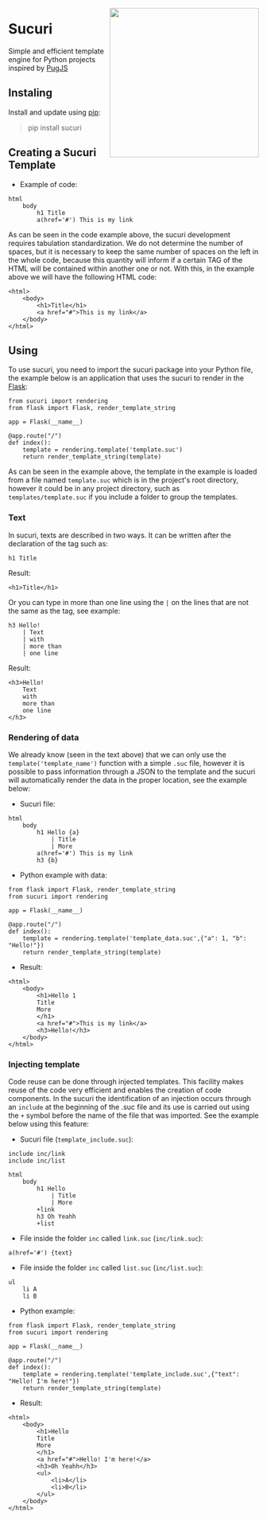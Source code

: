 <a href="#"><img src="https://user-images.githubusercontent.com/16294901/37826760-892cd0de-2e73-11e8-8ea1-2afc390c2ac0.png" height="300" align="right"></a>
# Sucuri
Simple and efficient template engine for Python projects inspired by [PugJS](https://pugjs.org)

## Instaling
Install and update using [pip](https://pip.pypa.io/en/stable/quickstart/):
> pip install sucuri

## Creating a Sucuri Template
- Example of code:
```
html
    body
        h1 Title
        a(href='#') This is my link
```
As can be seen in the code example above, the sucuri development requires tabulation standardization. We do not determine the number of spaces, but it is necessary to keep the same number of spaces on the left in the whole code, because this quantity will inform if a certain TAG of the HTML will be contained within another one or not. With this, in the example above we will have the following HTML code:
```
<html>
    <body>
        <h1>Title</h1>
        <a href="#">This is my link</a>
    </body>
</html>
```

## Using
To use sucuri, you need to import the sucuri package into your Python file, the example below is an application that uses the sucuri to render in the [Flask](http://flask.pocoo.org/):
```
from sucuri import rendering
from flask import Flask, render_template_string

app = Flask(__name__)

@app.route("/")
def index():
    template = rendering.template('template.suc')
    return render_template_string(template)
```

As can be seen in the example above, the template in the example is loaded from a file named `template.suc` which is in the project's root directory, however it could be in any project directory, such as `templates/template.suc` if you include a folder to group the templates.

### Text
In sucuri, texts are described in two ways. It can be written after the declaration of the tag such as:
```
h1 Title
```
Result:
```
<h1>Title</h1>
```
Or you can type in more than one line using the `|` on the lines that are not the same as the tag, see example:
```
h3 Hello!
    | Text
    | with
    | more than
    | one line
```
Result:
```
<h3>Hello!
    Text
    with
    more than
    one line
</h3>
```

### Rendering of data
We already know (seen in the text above) that we can only use the `template('template_name')` function with a simple `.suc` file, however it is possible to pass information through a JSON to the template and the sucuri will automatically render the data in the proper location, see the example below:
- Sucuri file:
```
html
    body
        h1 Hello {a}
            | Title
            | More
        a(href='#') This is my link
        h3 {b}
```
- Python example with data:
```
from flask import Flask, render_template_string
from sucuri import rendering

app = Flask(__name__)

@app.route("/")
def index():
    template = rendering.template('template_data.suc',{"a": 1, "b": "Hello!"})
    return render_template_string(template)
```
- Result:
```
<html>
    <body>
        <h1>Hello 1
        Title
        More
        </h1>
        <a href="#">This is my link</a>
        <h3>Hello!</h3>
    </body>
</html>
```

### Injecting template
Code reuse can be done through injected templates. This facility makes reuse of the code very efficient and enables the creation of code components. In the sucuri the identification of an injection occurs through an `include` at the beginning of the .suc file and its use is carried out using the `+` symbol before the name of the file that was imported. See the example below using this feature:
- Sucuri file (`template_include.suc`):
```
include inc/link
include inc/list

html
    body
        h1 Hello
            | Title
            | More
        +link
        h3 Oh Yeahh
        +list
```
- File inside the folder `inc` called `link.suc` (`inc/link.suc`):
```
a(href='#') {text}
```
- File inside the folder `inc` called `list.suc` (`inc/list.suc`):
```
ul
    li A
    li B
```
- Python example:
```
from flask import Flask, render_template_string
from sucuri import rendering

app = Flask(__name__)

@app.route("/")
def index():
    template = rendering.template('template_include.suc',{"text": "Hello! I'm here!"})
    return render_template_string(template)
```
- Result:
```
<html>
    <body>
        <h1>Hello
        Title
        More
        </h1>
        <a href="#">Hello! I'm here!</a>
        <h3>Oh Yeahh</h3>
        <ul>
            <li>A</li>
            <li>B</li>
        </ul>
    </body>
</html>
```
